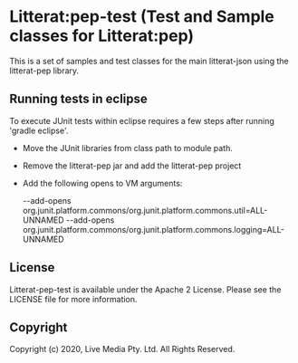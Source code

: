 
# Litterat:pep-test (Test and Sample classes for Litterat:pep)

This is a set of samples and test classes for the main litterat-json using the litterat-pep library.

## Running tests in eclipse

To execute JUnit tests within eclipse requires a few steps after running 'gradle eclipse'.

 - Move the JUnit libraries from class path to module path.
 - Remove the litterat-pep jar and add the litterat-pep project 
 - Add the following opens to VM arguments:
 
      --add-opens org.junit.platform.commons/org.junit.platform.commons.util=ALL-UNNAMED 
      --add-opens    org.junit.platform.commons/org.junit.platform.commons.logging=ALL-UNNAMED

## License

Litterat-pep-test is available under the Apache 2 License. Please see the LICENSE file for more information.

## Copyright

Copyright (c) 2020, Live Media Pty. Ltd. All Rights Reserved.
